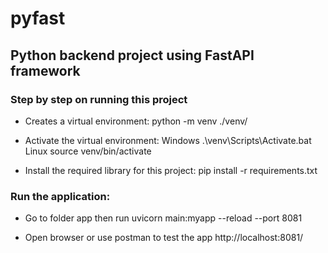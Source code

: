 # pyfast
## Python backend project using FastAPI framework

### Step by step on running this project

* Creates a virtual environment:
python -m venv ./venv/

* Activate the virtual environment:
Windows
.\venv\Scripts\Activate.bat
Linux
source venv/bin/activate

* Install the required library for this project:
pip install -r requirements.txt

### Run the application:

* Go to folder app then run
uvicorn main:myapp --reload --port 8081

* Open browser or use postman to test the app
http://localhost:8081/

